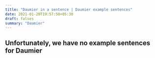 ```yaml
---
title: "Daumier in a sentence | Daumier example sentences"
date: 2021-01-20T19:57:50+05:30
draft: falses
summary: "Daumier"
---
```

## Unfortunately, we have no example sentences for Daumier                 

